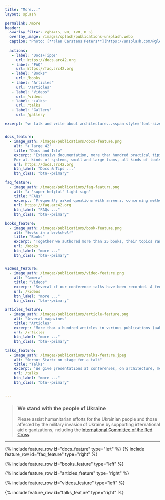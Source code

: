 ```yaml
---
title: "More..."
layout: splash

permalink: /more
header:
  overlay_filter: rgba(15, 80, 180, 0.5)
  overlay_image: /images/splash/publications-unsplash.webp 
  caption: "Photo: [**Glen Carstens Peters**](https://unsplash.com/@glenncarstenspeters)"
  
  actions: 
   - label: "Docs+Tipps"
     url: https://docs.arc42.org
   - label: "FAQ"
     url: https://faq.arc42.org
   - label: "Books"
     url: /books
   - label: "Articles"
     url: "/articles"
   - label: "Videos"
     url: /videos  
   - label: "Talks"
     url: /talks
   - label: "Gallery"
     url: /gallery

excerpt: "we talk and write about architecture...<span style='font-size:80px;'>&#128521;</span>"


docs_feature:
  - image_path: /images/publications/docs-feature.png
    alt: "a large 42"
    title: "Docs and Info"
    excerpt: 'Extensive documentation, more than hundred practical tips for using arc42. 
    For all kinds of systems, small and large teams, all kinds of tools.'
    url: https://docs.arc42.org
    btn_label: "Docs & Tips ..."
    btn_class: "btn--primary"

faq_feature:
  - image_path: /images/publications/faq-feature.png
    alt: "a 'super helpful' light sign"
    title: "FAQs"
    excerpt: 'Frequently asked questions with answers, concerning methodical approaches, arc42-sections, agility, tools and more.'
    url: https://faq.arc42.org
    btn_label: "FAQs ..."
    btn_class: "btn--primary"

books_feature:
  - image_path: /images/publications/book-feature.png
    alt: "Books in a bookshelf"
    title: "Books"
    excerpt: 'Together we authored more than 25 books, their topics ranging from requirements engineering, business-analysis, architecture, documentation to patterns.'
    url: /books
    btn_label: "more ..."
    btn_class: "btn--primary"


videos_feature:
  - image_path: /images/publications/video-feature.png
    alt: "Camera"
    title: "Videos"
    excerpt: 'Several of our conference talks have been recorded. A few times we tried to produce videos ourselves... Since 2020, arc42 hosts its own [Youtube-channel](https://www.youtube.com/arc42-video/)... '
    url: /videos
    btn_label: "more ..."
    btn_class: "btn--primary"

articles_feature:
  - image_path: /images/publications/article-feature.png
    alt: "Several magazines"
    title: "Articles"
    excerpt: "More than a hundred articles in various publications (aah - most if that in German)."
    url: /articles
    btn_label: "more ..."
    btn_class: "btn--primary"

talks_feature:
  - image_path: /images/publications/talks-feature.jpeg
    alt: "Gernot Starke on stage for a talk"
    title: "Talks"
    excerpt: 'We give presentations at conferences, on architecture, methodology, procedures, reviews and other topics.'
    url: /talks
    btn_label: "more ..."
    btn_class: "btn--primary"


---
```


<div class="ua-background" markdown="1">

>### We stand with the people of Ukraine <span class="parent"><span class="ua-text"><i class="fas fa-heart children"></i></span><span class="ua-size children"><i class="fas fa-heart beat heart children"></i></span></span>
>
>Please assist humanitarian efforts for the Ukrainian people and those affected by the military invasion of Ukraine by supporting international aid organizations, including the [International Committee of the Red Cross](https://www.icrc.org/en).

</div>

<hr>

{% include feature_row id="docs_feature" type="left" %}
{% include feature_row id="faq_feature" type="right" %}

{% include feature_row id="books_feature" type="left" %}

{% include feature_row id="articles_feature" type="right" %}

{% include feature_row id="videos_feature" type="left" %}

{% include feature_row id="talks_feature" type="right" %}



 
